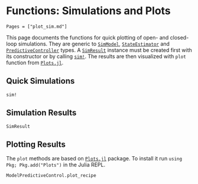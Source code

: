 # Functions: Simulations and Plots

```@contents
Pages = ["plot_sim.md"]
```

This page documents the functions for quick plotting of open- and closed-loop
simulations. They are generic to [`SimModel`](@ref), [`StateEstimator`](@ref) and
[`PredictiveController`](@ref) types. A [`SimResult`](@ref) instance must be created first
with its constructor or by calling [`sim!`](@ref). The results are then visualized with
`plot` function from [`Plots.jl`](https://github.com/JuliaPlots/Plots.jl).

## Quick Simulations

```@docs
sim!
```

## Simulation Results

```@docs
SimResult
```

## Plotting Results

The `plot` methods are based on [`Plots.jl`](https://github.com/JuliaPlots/Plots.jl) package.
To install it run `using Pkg; Pkg.add("Plots")` in the Julia REPL.

```@docs
ModelPredictiveControl.plot_recipe
```
